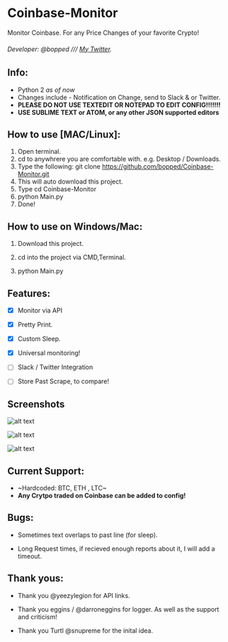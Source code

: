 # Coinbase-Monitor
Monitor Coinbase. For any Price Changes of your favorite Crypto!

###### Developer: @bopped /// [My Twitter](https://twitter.com/Backdoorcook).

## Info:

- Python 2 *as of now*
- Changes include - Notification on Change, send to Slack & or Twitter.
- **PLEASE DO NOT USE TEXTEDIT OR NOTEPAD TO EDIT CONFIG!!!!!!!**
- **USE SUBLIME TEXT or ATOM, or any other JSON supported editors** 

## How to use [MAC/Linux]:

1. Open terminal. 
2. cd to anywhrere you are comfortable with. e.g. Desktop / Downloads.
3. Type the following: git clone https://github.com/bopped/Coinbase-Monitor.git
4. This will auto download this project.
5. Type cd Coinbase-Monitor
6. python Main.py 
7. Done! 

## How to use on Windows/Mac:

1. Download this project.

2. cd into the project via CMD,Terminal. 

3. python Main.py 

## Features:

- [x] Monitor via API

- [x] Pretty Print.

- [x] Custom Sleep.

- [x] Universal monitoring!

- [ ] Slack / Twitter Integration

- [ ] Store Past Scrape, to compare!

## Screenshots

![alt text](http://i.imgur.com/5HCMdLC.png "Preview #1. As well a demo of cd to dir")

![alt text](http://i.imgur.com/6cPMKOA.png "Preview #2.")

![alt text](http://i.imgur.com/m734Zvo.png "Preview #2. If one of the Cryptos in your config are wrong, monitor will continue but prompt you once.")


## Current Support:

- ~Hardcoded: BTC, ETH , LTC~
- **Any Crytpo traded on Coinbase can be added to config!**


## Bugs:

- Sometimes text overlaps to past line (for sleep). 

- Long Request times, if recieved enough reports about it, I will add a timeout. 


## Thank yous:

- Thank you @yeezylegion for API links.

- Thank you eggins / @darroneggins for logger. As well as the support and criticism! 

- Thank you Turtl @snupreme for the inital idea. 
